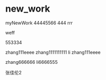 # new_work
myNewWork
44445566
444
rrr


weff 




553334

zhang111eeee
   zhang1111111111
li
zhang111eeee



zhang666666
li6666555




张佳伦2
